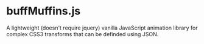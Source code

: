 buffMuffins.js
============

A lightweight (doesn't require jquery) vanilla JavaScript animation library for complex CSS3 transforms that can be definded using JSON.
